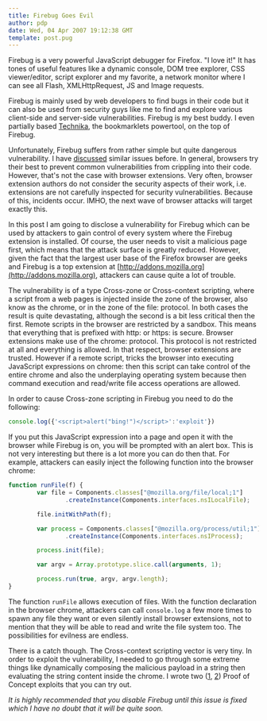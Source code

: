 ```yaml
---
title: Firebug Goes Evil
author: pdp
date: Wed, 04 Apr 2007 19:12:38 GMT
template: post.pug
---
```


Firebug is a very powerful JavaScript debugger for Firefox. "I love it!" It has tones of useful features like a dynamic console, DOM tree explorer, CSS viewer/editor, script explorer and my favorite, a network monitor where I can see all Flash, XMLHttpRequest, JS and Image requests.

Firebug is mainly used by web developers to find bugs in their code but it can also be used from security guys like me to find and explore various client-side and server-side vulnerabilities. Firebug is my best buddy. I even partially based [Technika](/blog/technika), the bookmarklets powertool, on the top of Firebug.

Unfortunately, Firebug suffers from rather simple but quite dangerous vulnerability. I have [discussed](/blog/cross-context-scripting-with-sage/) similar issues before. In general, browsers try their best to prevent common vulnerabilities from crippling into their code. However, that's not the case with browser extensions. Very often, browser extension authors do not consider the security aspects of their work, i.e. extensions are not carefully inspected for security vulnerabilities. Because of this, incidents occur. IMHO, the next wave of browser attacks will target exactly this.

In this post I am going to disclose a vulnerability for Firebug which can be used by attackers to gain control of every system where the Firebug extension is installed. Of course, the user needs to visit a malicious page first, which means that the attack surface is greatly reduced. However, given the fact that the largest user base of the Firefox browser are geeks and Firebug is a top extension at [http://addons.mozilla.org](http://addons.mozilla.org), attackers can cause quite a lot of trouble.

The vulnerability is of a type Cross-zone or Cross-context scripting, where a script from a web pages is injected inside the zone of the browser, also know as the chrome, or in the zone of the file: protocol. In both cases the result is quite devastating, although the second is a bit less critical then the first. Remote scripts in the browser are restricted by a sandbox. This means that everything that is prefixed with http: or https: is secure. Browser extensions make use of the chrome: protocol. This protocol is not restricted at all and everything is allowed. In that respect, browser extensions are trusted. However if a remote script, tricks the browser into executing JavaScript expressions on chrome: then this script can take control of the entire chrome and also the underplaying operating system because then command execution and read/write file access operations are allowed.

In order to cause Cross-zone scripting in Firebug you need to do the following:

```javascript
console.log({'<script>alert("bing!")</script>':'exploit'})
```

If you put this JavaScript expression into a page and open it with the browser while Firebug is on, you will be prompted with an alert box. This is not very interesting but there is a lot more you can do then that. For example, attackers can easily inject the following function into the browser chrome:

```javascript
function runFile(f) {
        var file = Components.classes["@mozilla.org/file/local;1"]
                .createInstance(Components.interfaces.nsILocalFile);

        file.initWithPath(f);

        var process = Components.classes["@mozilla.org/process/util;1"]
                .createInstance(Components.interfaces.nsIProcess);

        process.init(file);

        var argv = Array.prototype.slice.call(arguments, 1);

        process.run(true, argv, argv.length);
}
```

The function `runFile` allows execution of files. With the function declaration in the browser chrome, attackers can call `console.log` a few more times to spawn any file they want or even silently install browser extensions, not to mention that they will be able to read and write the file system too. The possibilities for evilness are endless.

There is a catch though. The Cross-context scripting vector is very tiny. In order to exploit the vulnerability, I needed to go through some extreme things like dynamically composing the malicious payload in a string then evaluating the string content inside the chrome. I wrote two ([1](/files/2007/04/firebug-poc.htm), [2](/files/2007/04/firebug-poc2.htm)) Proof of Concept exploits that you can try out.

_It is highly recommended that you disable Firebug until this issue is fixed which I have no doubt that it will be quite soon._
